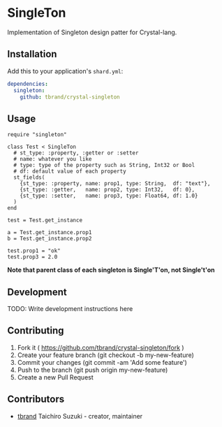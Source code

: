 # SingleTon

Implementation of Singleton design patter for Crystal-lang.

## Installation

Add this to your application's `shard.yml`:

```yaml
dependencies:
  singleton:
    github: tbrand/crystal-singleton
```


## Usage


```crystal
require "singleton"

class Test < SingleTon
  # st_type: :property, :getter or :setter
  # name: whatever you like
  # type: type of the property such as String, Int32 or Bool
  # df: default value of each property
  st_fields(
    {st_type: :property, name: prop1, type: String,  df: "text"},
    {st_type: :getter,   name: prop2, type: Int32,   df: 0},
    {st_type: :setter,   name: prop3, type: Float64, df: 1.0}
  )
end

test = Test.get_instance

a = Test.get_instance.prop1
b = Test.get_instance.prop2

test.prop1 = "ok"
test.prop3 = 2.0
```

**Note that parent class of each singleton is Single'T'on, not Single't'on**

## Development

TODO: Write development instructions here

## Contributing

1. Fork it ( https://github.com/tbrand/crystal-singleton/fork )
2. Create your feature branch (git checkout -b my-new-feature)
3. Commit your changes (git commit -am 'Add some feature')
4. Push to the branch (git push origin my-new-feature)
5. Create a new Pull Request

## Contributors

- [tbrand](https://github.com/tbrand) Taichiro Suzuki - creator, maintainer
